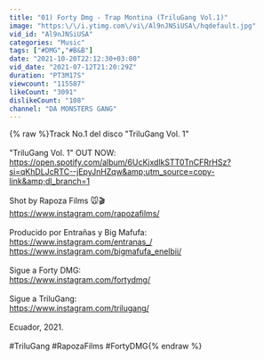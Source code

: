 ```yaml
---
title: "01) Forty Dmg - Trap Montina (TriluGang Vol.1)"
image: "https:\/\/i.ytimg.com\/vi\/Al9nJNSiUSA\/hqdefault.jpg"
vid_id: "Al9nJNSiUSA"
categories: "Music"
tags: ["#DMG","#B&B"]
date: "2021-10-20T22:12:30+03:00"
vid_date: "2021-07-12T21:20:29Z"
duration: "PT3M17S"
viewcount: "115587"
likeCount: "3091"
dislikeCount: "108"
channel: "DA MONSTERS GANG"
---
```

{% raw %}Track No.1 del disco &quot;TriluGang Vol. 1&quot;<br /><br />&quot;TriluGang Vol. 1&quot; OUT NOW: <a rel="nofollow" target="blank" href="https://open.spotify.com/album/6UcKjxdlkSTT0TnCFRrHSz?si=qKhDLJcRTC--jEpyJnHZqw&amp;utm_source=copy-link&amp;dl_branch=1">https://open.spotify.com/album/6UcKjxdlkSTT0TnCFRrHSz?si=qKhDLJcRTC--jEpyJnHZqw&amp;utm_source=copy-link&amp;dl_branch=1</a><br /><br />Shot by Rapoza Films 🐭🎬<br /><a rel="nofollow" target="blank" href="https://www.instagram.com/rapozafilms/">https://www.instagram.com/rapozafilms/</a><br /><br />Producido por Entrañas y Big Mafufa:<br /><a rel="nofollow" target="blank" href="https://www.instagram.com/entranas_/">https://www.instagram.com/entranas_/</a><br /><a rel="nofollow" target="blank" href="https://www.instagram.com/bigmafufa_enelbii/">https://www.instagram.com/bigmafufa_enelbii/</a> <br /><br />Sigue a Forty DMG:<br /><a rel="nofollow" target="blank" href="https://www.instagram.com/fortydmg/">https://www.instagram.com/fortydmg/</a><br /><br />Sigue a TriluGang:<br /><a rel="nofollow" target="blank" href="https://www.instagram.com/trilugang/">https://www.instagram.com/trilugang/</a><br /><br />Ecuador, 2021.<br /><br />#TriluGang #RapozaFilms #FortyDMG{% endraw %}
